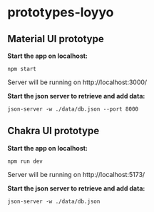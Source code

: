 # prototypes-loyyo

## Material UI prototype
**Start the app on localhost:**

```
npm start
```
Server will be running on http://localhost:3000/

**Start the json server to retrieve and add data:**

```
json-server -w ./data/db.json --port 8000
```

## Chakra UI prototype
**Start the app on localhost:**

```
npm run dev
```

Server will be running on http://localhost:5173/

**Start the json server to retrieve and add data:**

```
json-server -w ./data/db.json
```

